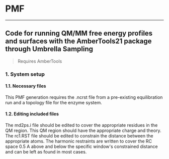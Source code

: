 # PMF
****
## Code for running QM/MM free energy profiles and surfaces with the AmberTools21 package through Umbrella Sampling

> Requires AmberTools

### 1. System setup
#### 1.1. Necessary files
This PMF generation requires the .ncrst file from a pre-existing equilibration run and a topology file for the enzyme system.
#### 1.2. Editing included files
The md2ps.i file should be edited to cover the appropriate residues in the QM region. This QM region should have the appropriate charge and theory. 
The rc1.RST file should be edited to constrain the distance between the appropriate atoms. The harmonic restraints are written to cover the RC space 0.5 A above and below the specific window's constrained distance and can be left as found in most cases.
